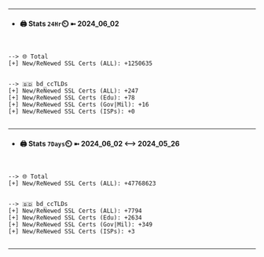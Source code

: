 

---
- #### 🖨️ **Stats** `24Hr`⏲️ ➼ 2024_06_02
```console


--> 🌐 Total
[+] New/ReNewed SSL Certs (ALL): +1250635


--> 🇧🇩 bd_ccTLDs
[+] New/ReNewed SSL Certs (ALL): +247
[+] New/ReNewed SSL Certs (Edu): +78
[+] New/ReNewed SSL Certs (Gov|Mil): +16
[+] New/ReNewed SSL Certs (ISPs): +0


```

---
- #### 🖨️ **Stats** `7Days`⏲️ ➼ 2024_06_02 <--> 2024_05_26
```console


--> 🌐 Total
[+] New/ReNewed SSL Certs (ALL): +47768623


--> 🇧🇩 bd_ccTLDs
[+] New/ReNewed SSL Certs (ALL): +7794
[+] New/ReNewed SSL Certs (Edu): +2634
[+] New/ReNewed SSL Certs (Gov|Mil): +349
[+] New/ReNewed SSL Certs (ISPs): +3


```

---

